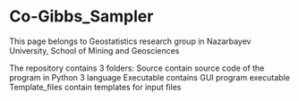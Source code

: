 # Co-Gibbs_Sampler
This page belongs to Geostatistics research group in Nazarbayev University, School of Mining and Geosciences

The repository contains 3 folders:
Source contain source code of the program in Python 3 language
Executable contains GUI program executable
Template_files contain templates for input files
